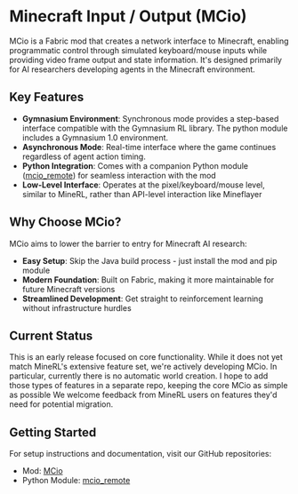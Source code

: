 
# Minecraft Input / Output (MCio)

MCio is a Fabric mod that creates a network interface to Minecraft, enabling programmatic control through simulated keyboard/mouse inputs while providing video frame output and state information. It's designed primarily for AI researchers developing agents in the Minecraft environment.

## Key Features

- **Gymnasium Environment**: Synchronous mode provides a step-based interface compatible with the Gymnasium RL library. The python module includes a Gymnasium 1.0 environment.
- **Asynchronous Mode**: Real-time interface where the game continues regardless of agent action timing.
- **Python Integration**: Comes with a companion Python module ([mcio_remote](https://github.com/twoturtles/mcio_remote)) for seamless interaction with the mod
- **Low-Level Interface**: Operates at the pixel/keyboard/mouse level, similar to MineRL, rather than API-level interaction like Mineflayer

## Why Choose MCio?

MCio aims to lower the barrier to entry for Minecraft AI research:

- **Easy Setup**: Skip the Java build process - just install the mod and pip module
- **Modern Foundation**: Built on Fabric, making it more maintainable for future Minecraft versions
- **Streamlined Development**: Get straight to reinforcement learning without infrastructure hurdles

## Current Status

This is an early release focused on core functionality. While it does not yet match MineRL's extensive feature set, we're actively developing MCio. In particular, currently there is no automatic world creation. I hope to add those types of features in a separate repo, keeping the core MCio as simple as possible We welcome feedback from MineRL users on features they'd need for potential migration.

## Getting Started

For setup instructions and documentation, visit our GitHub repositories:
- Mod: [MCio](https://github.com/twoturtles/MCio)
- Python Module: [mcio_remote](https://github.com/twoturtles/mcio_remote)

